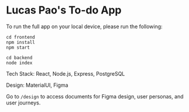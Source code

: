 # Lucas Pao's To-do App

To run the full app on your local device, please run the following:

```
cd frontend
npm install
npm start
```

```
cd backend
node index
```

Tech Stack: React, Node.js, Express, PostgreSQL

Design: MaterialUI, Figma

Go to ```/design``` to access documents for Figma design, user personas, and user journeys. 
